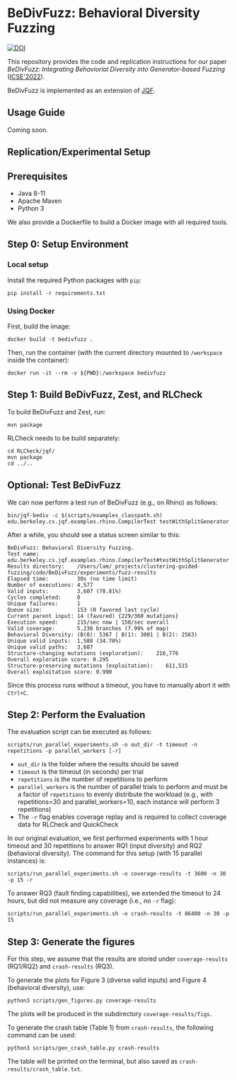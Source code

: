 # BeDivFuzz: Behavioral Diversity Fuzzing
[![DOI](https://zenodo.org/badge/DOI/10.5281/zenodo.6320229.svg)](https://doi.org/10.5281/zenodo.6320229)

This repository provides the code and replication instructions for our paper *BeDivFuzz: Integrating Behaviorial Diversity into Generator-based Fuzzing* ([ICSE'2022](https://arxiv.org/pdf/2202.13114.pdf)).

BeDivFuzz is implemented as an extension of [JQF](https://github.com/rohanpadhye/JQF). 


## Usage Guide
Coming soon.

## Replication/Experimental Setup

## Prerequisites
- Java 8-11
- Apache Maven
- Python 3

We also provide a Dockerfile to build a Docker image with all required tools. 

## Step 0: Setup Environment
### Local setup 
Install the required Python packages with `pip`:
```
pip install -r requirements.txt
```

### Using Docker
First, build the image:
```
docker build -t bedivfuzz .
```

Then, run the container (with the current directory mounted to `/workspace` inside the container):
```
docker run -it --rm -v ${PWD}:/workspace bedivfuzz
```

## Step 1: Build BeDivFuzz, Zest, and RLCheck

To build BeDivFuzz and Zest, run:
```
mvn package
```

RLCheck needs to be build separately:
```
cd RLCheck/jqf/
mvn package
cd ../..
```

## Optional: Test BeDivFuzz

We can now perform a test run of BeDivFuzz (e.g., on Rhino) as follows:
```
bin/jqf-bediv -c $(scripts/examples_classpath.sh) edu.berkeley.cs.jqf.examples.rhino.CompilerTest testWithSplitGenerator
```

After a while, you should see a status screen similar to this:
 ```
BeDivFuzz: Behavioral Diversity Fuzzing.
Test name:            edu.berkeley.cs.jqf.examples.rhino.CompilerTest#testWithSplitGenerator
Results directory:    /Users/lam/_projects/clustering-guided-fuzzing/code/BeDivFuzz/experiments/fuzz-results
Elapsed time:         30s (no time limit)
Number of executions: 4,577
Valid inputs:         3,607 (78.81%)
Cycles completed:     0
Unique failures:      1
Queue size:           153 (0 favored last cycle)
Current parent input: 14 (favored) {229/360 mutations}
Execution speed:      215/sec now | 150/sec overall
Valid coverage:       5,236 branches (7.99% of map)
Behavioral Diversity: (B(0): 5367 | B(1): 3001 | B(2): 2563)
Unique valid inputs:  1,588 (34.70%)
Unique valid paths:   3,607
Structure-changing mutations (exploration):    216,776
Overall exploration score: 0.295
Structure-preserving mutations (exploitation):    611,515
Overall exploitation score: 0.990
 ```

Since this process runs without a timeout, you have to manually abort it with `Ctrl+C`.

## Step 2: Perform the Evaluation
The evaluation script can be executed as follows:
 ```
scripts/run_parallel_experiments.sh -o out_dir -t timeout -n repetitions -p parallel_workers [-r]
 ```

- `out_dir` is the folder where the results should be saved
- `timeout` is the timeout (in seconds) per trial
- `repetitions` is the number of repetitions to perform
- `parallel_workers` is the number of parallel trials to perform and must be a factor of `repetitions` to evenly distribute the workload (e.g., with repetitions=30 and parallel_workers=10, each instance will perform 3 repetitions)
- The `-r` flag enables coverage replay and is required to collect coverage data for RLCheck and QuickCheck 

In our original evaluation, we first performed experiments with 1 hour timeout and 30 repetitions to answer RQ1 (input diversity) and RQ2 (behavioral diversity). The command for this setup (with 15 parallel instances) is:
```
scripts/run_parallel_experiments.sh -o coverage-results -t 3600 -n 30 -p 15 -r 
```

To answer RQ3 (fault finding capabilities), we extended the timeout to 24 hours, but did not measure any coverage (i.e., no `-r` flag):
```
scripts/run_parallel_experiments.sh -o crash-results -t 86400 -n 30 -p 15
```


## Step 3: Generate the figures

For this step, we assume that the results are stored under `coverage-results` (RQ1/RQ2) and `crash-results` (RQ3). 

To generate the plots for Figure 3 (diverse valid inputs) and Figure 4 (behavioral diversity), use:
```
python3 scripts/gen_figures.py coverage-results
```
The plots will be produced in the subdirectory `coverage-results/figs`.

To generate the crash table (Table 1) from `crash-results`, the following command can be used:
```
python3 scripts/gen_crash_table.py crash-results
```
The table will be printed on the terminal, but also saved as `crash-results/crash_table.txt`.
